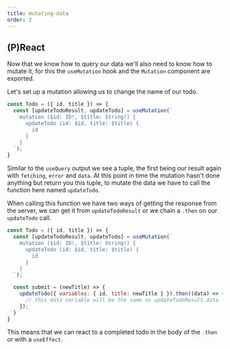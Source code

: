 ```yaml
---
title: mutating-data
order: 2
---
```


## (P)React

Now that we know how to query our data we'll also need to know
how to mutate it, for this the `useMutation` hook and the `Mutation`
component are exported.

Let's set up a mutation allowing us to change the name of our todo.

```jsx
const Todo = ({ id, title }) => {
  const [updateTodoResult, updateTodo] = useMutation(`
    mutation ($id: ID!, $title: String!) {
      updateTodo (id: $id, title: $title) {
        id
      }
    }
  `);
}
```

Similar to the `useQuery` output we see a tuple, the first being our result
again with `fetching`, `error` and `data`. At this point in time the mutation
hasn't done anything but return you this tuple, to mutate the data we have to call
the function here named `updateTodo`.

When calling this function we have two ways of getting the response from the server,
we can get it from `updateTodoResult` or we chain a `.then` on our `updateTodo` call.

```jsx
const Todo = ({ id, title }) => {
  const [updateTodoResult, updateTodo] = useMutation(`
    mutation ($id: ID!, $title: String!) {
      updateTodo (id: $id, title: $title) {
        id
      }
    }
  `);

  const submit = (newTitle) => {
    updateTodo({ variables: { id, title: newTitle } }).then((data) => {
      // this data variable will be the same as updateTodoResult.data
    });
  }
}
```

This means that we can react to a completed todo in the body of the `.then` or
with a `useEffect`.
